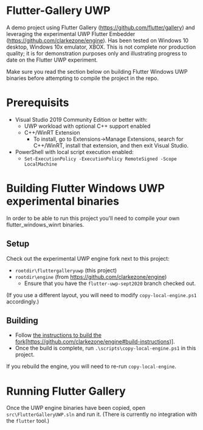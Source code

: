 # Flutter-Gallery UWP
A demo project using Flutter Gallery (https://github.com/flutter/gallery) and leveraging the experimental UWP Flutter Embedder (https://github.com/clarkezone/engine).  Has been tested on Windows 10 desktop, Windows 10x emulator, XBOX.  This is not complete nor production quality; it is for demonstration purposes only and illustrating progress to date on the Flutter UWP experiment.

Make sure you read the section below on building Flutter Windows UWP binaries before attempting to compile the project in the repo.

# Prerequisits

* Visual Studio 2019 Community Edition or better with:
  * UWP workload with optional C++ support enabled
  * C++/WinRT Extension
    * To install, go to Extensions->Manage Extensions, search for
      C++/WinRT, install that extension, and then exit Visual Studio.
* PowerShell with local script execution enabled:
  * `Set-ExecutionPolicy -ExecutionPolicy RemoteSigned -Scope LocalMachine`

# Building Flutter Windows UWP experimental binaries

In order to be able to run this project you'll need to compile your own flutter_windows_winrt binaries.

## Setup

Check out the experimental UWP engine fork next to this project:

* `rootdir\fluttergalleryuwp` (this project)
* `rootdir\engine` (from https://github.com/clarkezone/engine)
  * Ensure that you have the `flutter-uwp-sept2020` branch checked out.

(If you use a different layout, you will need to modify
`copy-local-engine.ps1` accordingly.)

## Building

* Follow [the instructions to build the fork](https://github.com/clarkezone/engine#build-instructions)[https://github.com/clarkezone/engine#build-instructions)].
* Once the build is complete, run `.\scripts\copy-local-engine.ps1`
  in this project.

If you rebuild the engine, you will need to re-run `copy-local-engine`.

# Running Flutter Gallery

Once the UWP engine binaries have been copied, open
`src\FlutterGalleryUWP.sln` and run it. (There is currently no
integration with the `flutter` tool.)
